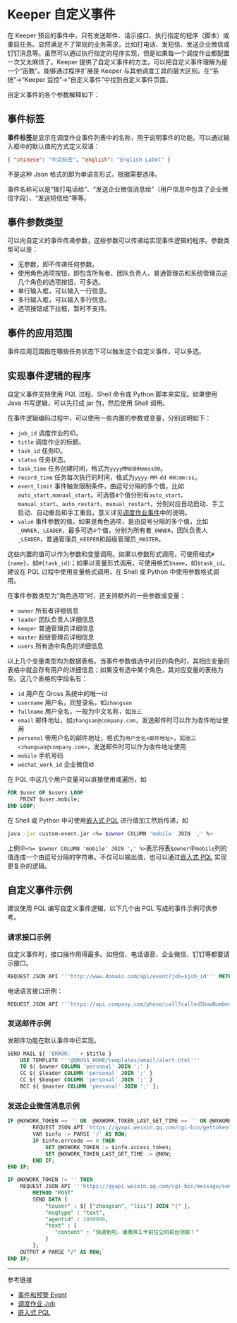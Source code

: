 # Keeper 自定义事件

在 Keeper 预设的事件中，只有发送邮件、请示接口、执行指定的程序（脚本）或重启任务。显然满足不了常规的业务需求，比如打电话、发短信、发送企业微信或钉钉消息等。虽然可以通过执行指定的程序实现，但是如果每一个调度作业都配置一次又太麻烦了。Keeper 提供了自定义事件的方法，可以把自定义事件理解为是一个“函数”。能够通过程序扩展是 Keeper 与其他调度工具的最大区别。在“系统”->“Keeper 监控”->“自定义事件”中找到自定义事件页面。

自定义事件的各个参数解释如下：

## 事件标签

**事件标签**是显示在调度作业事件列表中的名称，用于说明事件的功能。可以通过输入框中的默认值的方式定义双语：

```json
{ "chinese": "中文标签", "english": "English Label" }
```

不是这种 Json 格式的即为单语言形式，根据需要选择。

事件名称可以是“拨打电话给”、“发送企业微信消息给”（用户信息中包含了企业微信字段）、“发送短信给”等等。

##  事件参数类型

可以向自定义的事件传递参数，这些参数可以传递给实现事件逻辑的程序。参数类型可以是：

* 无参数，即不传递任何参数。
* 使用角色选项按钮，即包含所有者、团队负责人、普通管理员和系统管理员这几个角色的选项按钮，可多选。
* 单行输入框，可以输入一行信息。
* 多行输入框，可以输入多行信息。
* 选项按钮或下拉框，暂时不支持。

## 事件的应用范围

事件应用范围指在哪些任务状态下可以触发这个自定义事件，可以多选。

## 实现事件逻辑的程序

自定义事件支持使用 PQL 过程、Shell 命令或 Python 脚本来实现。如果使用 Java 书写逻辑，可以先打成 jar 包，然后使用 Shell 调用。

在事件逻辑编码过程中，可以使用一些内置的参数或变量，分别说明如下：

* `job_id` 调度作业的ID。
* `title` 调度作业的标题。
* `task_id` 任务ID。
* `status` 任务状态。
* `task_time` 任务创建时间，格式为`yyyyMMddHHmmss00`。
* `record_time`  任务每次执行的时间，格式为`yyyy-MM-dd HH:mm:ss`。
* `event_limit` 事件触发限制条件，由逗号分隔的多个值，比如`auto_start,manual_start`。可选值`4`个值分别有`auto_start`、`manual_start`、`auto_restart`、`manual_restart`，分别对应自动启动、手工启动、自动重启和手工重启，意义详见[调度作业事件](/keeper/event.md)中的说明。
* `value` 事件参数的值。如果是角色选项，是由逗号分隔的多个值，比如`_OWNER,_LEADER`，最多可选`4`个值，分别为所有者`_OWNER`，团队负责人`_LEADER`，普通管理员`_KEEPER`和超级管理员`_MASTER`。

这些内置的值可以作为参数和变量调用。如果以参数形式调用，可使用格式`#{name}`，如`#{task_id}`；如果以变量形式调用，可使用格式`$name`，如`$task_id`。建议在 PQL 过程中使用变量格式调用，在 Shell 或 Python 中使用参数格式调用。

在事件参数类型为“角色选项”时，还支持额外的一些参数或变量：

* `owner` 所有者详细信息
* `leader` 团队负责人详细信息
* `keeper` 普通管理员详细信息
* `master` 超级管理员详细信息
* `users` 所有选中角色的详细信息

以上几个变量类型均为数据表格。当事件参数值选中对应的角色时，其相应变量的表格中就会存有用户的详细信息；如果没有选中某个角色，其对应变量的表格为空。这几个表格的字段名有：

* `id` 用户在 Qross 系统中的唯一id
* `username` 用户名，同登录名，如`zhangsan`
* `fullname` 用户全名，一般为中文名称，如`张三`
* `email` 邮件地址，如`zhangsan@company.com`，发送邮件时可以作为收件地址使用
* `personal` 带用户名的邮件地址，格式为`用户全名<邮件地址>`，如`张三<zhangsan@company.com>`，发送邮件时可以作为收件地址使用
* `mobile` 手机号码
* `wechat_work_id` 企业微信id

在 PQL 中这几个用户变量可以直接使用或遍历，如

```sql
FOR $user OF $users LOOP
    PRINT $user.mobile;
END LOOP;
```

在 Shell 或 Python 中可使用[嵌入式 PQL](/pql/embedded.md) 进行值加工然后传递，如

```sh
java -jar custom-event.jar <%= $owner COLUMN 'mobile' JOIN ',' %>
```

上例中`<%= $owner COLUMN 'mobile' JOIN ',' %>`表示将表`$owner`中`mobile`列的值连成一个由逗号分隔的字符串。不仅可以输出值，也可以通过[嵌入式 PQL](/pql/embedded.md) 实现更复杂的逻辑。


## 自定义事件示例

建议使用 PQL 编写自定义事件逻辑，以下几个由 PQL 写成的事件示例可供参考。

### 请求接口示例

自定义事件时，接口操作用得最多。如短信、电话语音、企业微信、钉钉等都要请示接口。

```sql
REQUEST JSON API '''http://www.domain.com/api/event?job=$job_id''' METHOD 'POST';
```

电话语言接口示例：

```sql
REQUEST JSON API '''https://api.company.com/phone/call?calledShowNumber=01086483133&calledNumber=${ $users COLUMN 'mobile' JOIN ','  }&ttsCode=TTS_169899687&deptNo=0007&token=7f0e43a86e15a20bdff07a160e0b9cc4&cId=9999&name=SingleCallByVoice&jobId=$job_id&jobTitle=${ $title URL ENCODE }''' METHOD 'POST';
```

### 发送邮件示例

发邮件功能在默认事件中已实现。

```sql
SEND MAIL ${ 'ERROR: ' + $title }
    USE TEMPLATE '''@QROSS_HOME/templates/email/alert.html'''
    TO ${ $owner COLUMN 'personal' JOIN ';' }
    CC ${ $leader COLUMN 'personal' JOIN ';' }
    CC ${ $keeper COLUMN 'personal' JOIN ';' }
    BCC ${ $master COLUMN 'personal' JOIN ';' };
```

### 发送企业微信消息示例

```sql
IF @WXWORK_TOKEN == '' OR  @WXWORK_TOKEN_LAST_GET_TIME == '' OR @WXWORK_TOKEN_LAST_GET_TIME EARLIER @NOW >= 7200 SECONDS THEN
		REQUEST JSON API 'https://qyapi.weixin.qq.com/cgi-bin/gettoken?corpid=@CORPID&corpsecret=f9ekY5w52_2FmVSsFu8MIqp82xgc4FG5mXMnXl8ma_Q';
		VAR $info := PARSE '/' AS ROW;
		IF $info.errcode == 0 THEN
			SET @WXWORK_TOKEN := $info.access_token;
			SET @WXWORK_TOKEN_LAST_GET_TIME := @NOW;
		END IF;
END IF;

IF @WXWORK_TOKEN != '' THEN
    REQUEST JSON API '''https://qyapi.weixin.qq.com/cgi-bin/message/send?access_token=@WXWORK_TOKEN'''
        METHOD "POST"
        SEND DATA {
            "touser" : ${ ["zhangsan", "lisi"] JOIN "|" },
            "msgtype" : "text",
            "agentid" : 1000086,
            "text" : {
               "content" : "快递到啦，请携带工卡前往公司前台领取！"
            }
        };
    OUTPUT # PARSE "/" AS ROW;
END IF;
```

---
参考链接

* [事件和预警 Event](/keeper/event.md)
* [调度作业 Job](/keeper/job.md)
* [嵌入式 PQL](/pql/embedded.md)